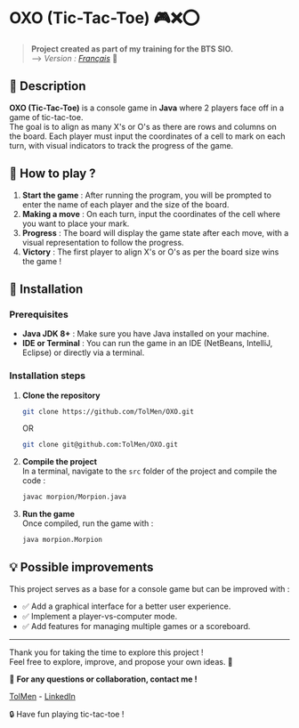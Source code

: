 
# OXO (Tic-Tac-Toe) 🎮❌⭕  

> **Project created as part of my training for the BTS SIO.**  
> --> *Version : [Français](README_fr.md)* 📖  

## 📖 Description  

**OXO (Tic-Tac-Toe)** is a console game in **Java** where 2 players face off in a game of tic-tac-toe.  
The goal is to align as many X's or O's as there are rows and columns on the board. Each player must input the coordinates of a cell to mark on each turn, with visual indicators to track the progress of the game.  

## 🎲 How to play ?  

1. **Start the game** : After running the program, you will be prompted to enter the name of each player and the size of the board.  
2. **Making a move** : On each turn, input the coordinates of the cell where you want to place your mark.  
3. **Progress** : The board will display the game state after each move, with a visual representation to follow the progress.  
4. **Victory** : The first player to align X's or O's as per the board size wins the game !  

## 🚀 Installation  

### Prerequisites  
- **Java JDK 8+** : Make sure you have Java installed on your machine.  
- **IDE or Terminal** : You can run the game in an IDE (NetBeans, IntelliJ, Eclipse) or directly via a terminal.  

### Installation steps  

1. **Clone the repository**  
   ```sh
   git clone https://github.com/TolMen/OXO.git
   ```  
   OR  
   ```sh
   git clone git@github.com:TolMen/OXO.git
   ```  

2. **Compile the project**  
   In a terminal, navigate to the `src` folder of the project and compile the code :  
   ```sh
   javac morpion/Morpion.java
   ```  

3. **Run the game**  
   Once compiled, run the game with :  
   ```sh
   java morpion.Morpion
   ```  

## 💡 Possible improvements  

This project serves as a base for a console game but can be improved with :  
- ✅ Add a graphical interface for a better user experience.  
- ✅ Implement a player-vs-computer mode.  
- ✅ Add features for managing multiple games or a scoreboard.  

---

Thank you for taking the time to explore this project !  
Feel free to explore, improve, and propose your own ideas. 🚀  

📩 **For any questions or collaboration, contact me !**  

[TolMen](https://github.com/TolMen) - [LinkedIn](https://www.linkedin.com/in/jessyfrachisse/)  

🔒 Have fun playing tic-tac-toe !  
